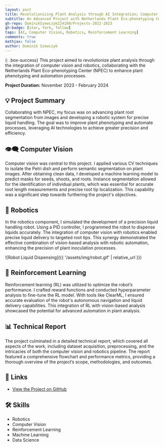 ```yaml
---
layout: post
title: Revolutionizing Plant Analysis through AI Integration; Computer Vision & Robotics Synergy
subtitle: An Advanced Project with Netherlands Plant Eco-phenotyping Center (NPEC)
gh-repo: DominikSzewczyk224180/Projects-2022-2023
gh-badge: [star, fork, follow]
tags: [AI, Computer Vision, Robotics, Reinforcement Learning]
comments: true
mathjax: false
author: Dominik Szewczyk
---
```


{: .box-success}
This project aimed to revolutionize plant analysis through the integration of computer vision and robotics, collaborating with the Netherlands Plant Eco-phenotyping Center (NPEC) to enhance plant phenotyping and automation processes.

**Project Duration:** November 2023 - February 2024

## 💡 Project Summary

Collaborating with NPEC, my focus was on advancing plant root segmentation from images and developing a robotic system for precise liquid handling. The goal was to improve plant phenotyping and automate processes, leveraging AI technologies to achieve greater precision and efficiency.

## 👁‍🗨 Computer Vision

Computer vision was central to this project. I applied various CV techniques to isolate the Petri dish and perform semantic segmentation on plant images. After obtaining clean data, I developed a machine learning model to predict masks for seeds, shoots, and roots. Instance segmentation allowed for the identification of individual plants, which was essential for accurate root length measurements and precise root tip localization. This capability was a significant step towards furthering the project's objectives.

## 🤖 Robotics

In the robotics component, I simulated the development of a precision liquid handling robot. Using a PID controller, I programmed the robot to dispense liquids accurately. The integration of computer vision with robotics enabled precise liquid delivery to targeted root tips. This synergy demonstrated the effective combination of vision-based analysis with robotic automation, enhancing the precision of plant inoculation processes.

![Robot Liquid Dispensing]({{ '/assets/img/robot.gif' | relative_url }})


## 🚀 Reinforcement Learning

Reinforcement learning (RL) was utilized to optimize the robot’s performance. I crafted reward functions and conducted hyperparameter analysis to fine-tune the RL model. With tools like ClearML, I ensured accurate evaluation of the robot's autonomous navigation and liquid delivery capabilities. This integration of RL with vision-based analysis showcased the potential for advanced automation in plant analysis.

## 📊 Technical Report

The project culminated in a detailed technical report, which covered all aspects of the work, including dataset acquisition, preprocessing, and the intricacies of both the computer vision and robotics pipeline. The report featured a comprehensive flowchart and performance metrics, providing a thorough overview of the project’s scope, methodologies, and outcomes.

## 🔗 Links

- [View the Project on GitHub](https://github.com/DominikSzewczyk224180/Projects-2022-2023/tree/main/NPEC_Plant_Analysis)

## 🛠 Skills

- Robotics
- Computer Vision
- Reinforcement Learning
- Machine Learning
- Data Science
